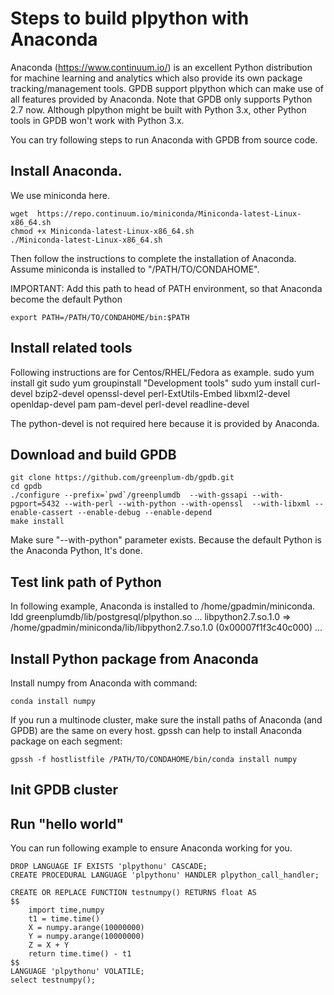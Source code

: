 # Steps to build plpython with Anaconda







Anaconda (https://www.continuum.io/) is an excellent Python distribution for
machine learning and analytics which also provide its own package
tracking/management tools. GPDB support plpython which can make use of all
features provided by Anaconda.  Note that GPDB only supports Python 2.7 now.
Although plpython might be built with Python 3.x, other Python tools in GPDB
won't work with Python 3.x.

You can try following steps to run Anaconda with GPDB from source code.

## Install Anaconda. 
We use miniconda here.

	wget  https://repo.continuum.io/miniconda/Miniconda-latest-Linux-x86_64.sh
	chmod +x Miniconda-latest-Linux-x86_64.sh
	./Miniconda-latest-Linux-x86_64.sh

Then follow the instructions to complete the installation of Anaconda.
Assume miniconda is installed to "/PATH/TO/CONDAHOME".

IMPORTANT: Add this path to head of PATH environment, so that Anaconda become the default Python

	export PATH=/PATH/TO/CONDAHOME/bin:$PATH

## Install related tools
Following instructions are for Centos/RHEL/Fedora as example. 
	sudo yum install git
	sudo yum groupinstall "Development tools"
	sudo yum install curl-devel bzip2-devel openssl-devel perl-ExtUtils-Embed   libxml2-devel  openldap-devel  pam pam-devel  perl-devel  readline-devel 

The python-devel is not required here because it is provided by Anaconda.

## Download and build GPDB
	git clone https://github.com/greenplum-db/gpdb.git
	cd gpdb
	./configure --prefix=`pwd`/greenplumdb  --with-gssapi --with-pgport=5432 --with-perl --with-python --with-openssl  --with-libxml --enable-cassert --enable-debug --enable-depend
	make install

Make sure "--with-python" parameter exists. Because the default Python is the Anaconda Python, It's done.

## Test link path of Python
In following example, Anaconda is installed to /home/gpadmin/miniconda.
    ldd greenplumdb/lib/postgresql/plpython.so
	...
	libpython2.7.so.1.0 => /home/gpadmin/miniconda/lib/libpython2.7.so.1.0 (0x00007f1f3c40c000)
	...

## Install Python package from Anaconda
Install numpy from Anaconda with command:

	conda install numpy

If you run a multinode cluster, make sure the install paths of Anaconda (and
GPDB) are the same on every host. gpssh can help to install Anaconda package on
each segment:

	gpssh -f hostlistfile /PATH/TO/CONDAHOME/bin/conda install numpy

## Init GPDB cluster

## Run "hello world"
You can run following example to ensure Anaconda working for you.


	DROP LANGUAGE IF EXISTS 'plpythonu' CASCADE;
	CREATE PROCEDURAL LANGUAGE 'plpythonu' HANDLER plpython_call_handler;

	CREATE OR REPLACE FUNCTION testnumpy() RETURNS float AS
	$$
	    import time,numpy
	    t1 = time.time()
	    X = numpy.arange(10000000)
	    Y = numpy.arange(10000000)
	    Z = X + Y
	    return time.time() - t1
	$$
	LANGUAGE 'plpythonu' VOLATILE;
	select testnumpy();

